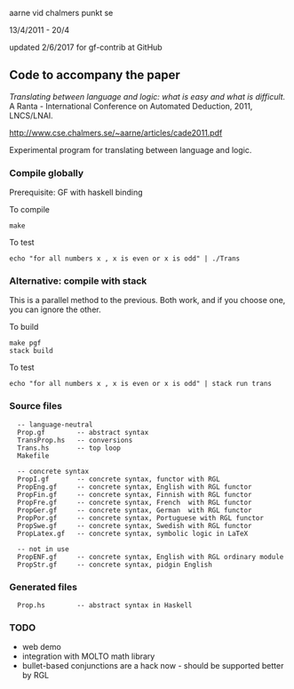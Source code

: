 aarne vid chalmers punkt se

13/4/2011 - 20/4

updated 2/6/2017 for gf-contrib at GitHub

## Code to accompany the paper

_Translating between language and logic: what is easy and what is difficult._
A Ranta - International Conference on Automated Deduction, 2011, LNCS/LNAI.

http://www.cse.chalmers.se/~aarne/articles/cade2011.pdf

Experimental program for translating between language and logic.

### Compile globally

Prerequisite: GF with haskell binding

To compile

    make

To test

    echo "for all numbers x , x is even or x is odd" | ./Trans

### Alternative: compile with stack

This is a parallel method to the previous. Both work, and if you choose one, you can ignore the other.

To build

    make pgf
    stack build

To test

    echo "for all numbers x , x is even or x is odd" | stack run trans

### Source files

```
  -- language-neutral
  Prop.gf        -- abstract syntax
  TransProp.hs   -- conversions
  Trans.hs       -- top loop
  Makefile

  -- concrete syntax
  PropI.gf       -- concrete syntax, functor with RGL
  PropEng.gf     -- concrete syntax, English with RGL functor
  PropFin.gf     -- concrete syntax, Finnish with RGL functor
  PropFre.gf     -- concrete syntax, French  with RGL functor
  PropGer.gf     -- concrete syntax, German  with RGL functor
  PropPor.gf     -- concrete syntax, Portuguese with RGL functor
  PropSwe.gf     -- concrete syntax, Swedish with RGL functor
  PropLatex.gf   -- concrete syntax, symbolic logic in LaTeX

  -- not in use
  PropENF.gf     -- concrete syntax, English with RGL ordinary module
  PropStr.gf     -- concrete syntax, pidgin English
```

### Generated files

```
  Prop.hs        -- abstract syntax in Haskell
```

### TODO

  - web demo
  - integration with MOLTO math library
  - bullet-based conjunctions are a hack now - should be supported better by RGL
